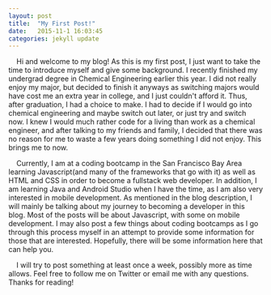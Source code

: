```yaml
---
layout: post
title:  "My First Post!"
date:   2015-11-1 16:03:45
categories: jekyll update
---
```

&nbsp;&nbsp;&nbsp;&nbsp;Hi and welcome to my blog! As this is my first post, I just want to take the time to introduce myself and give some background. I recently finished my undergrad degree in Chemical Engineering earlier this year. I did not really enjoy my major, but decided to finish it anyways as switching majors would have cost me an extra year in college, and I just couldn't afford it. Thus, after graduation, I had a choice to make. I had to decide if I would go into chemical engineering and maybe switch out later, or just try and switch now. I knew I would much rather code for a living than work as a chemical engineer, and after talking to my friends and family, I decided that there was no reason for me to waste a few years doing something I did not enjoy. This brings me to now.

&nbsp;&nbsp;&nbsp;&nbsp;Currently, I am at a coding bootcamp in the San Francisco Bay Area learning Javascript(and many of the frameworks that go with it) as well as HTML and CSS in order to become a fullstack web developer. In addition, I am learning Java and Android Studio when I have the time, as I am also very interested in mobile development. As mentioned in the blog description, I will mainly be talking about my journey to becoming a developer in this blog. Most of the posts will be about Javascript, with some on mobile development. I may also post a few things about coding bootcamps as I go through this process myself in an attempt to provide some information for those that are interested. Hopefully, there will be some information here that can help you. 

&nbsp;&nbsp;&nbsp;&nbsp;I will try to post something at least once a week, possibly more as time allows. Feel free to follow me on Twitter or email me with any questions. Thanks for reading! 
